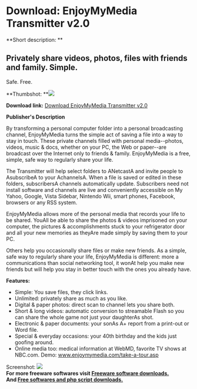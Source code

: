 # Download: EnjoyMyMedia Transmitter v2.0

**Short description: **

## Privately share videos, photos, files with friends and family. Simple.
Safe. Free.

  
**Thumbshot: **![](http://www.freewarefiles.com/screenshot/enjoymymedia_md.jpg)   
  
**Download link:** [Download EnjoyMyMedia Transmitter v2.0](http://freesoftwares.boysofts.com/EnjoyMyMedia-Transmitter-V_program_26285.html)  
  

**Publisher's Description**  
  

By transforming a personal computer folder into a personal broadcasting
channel, EnjoyMyMedia turns the simple act of saving a file into a way to stay
in touch. These private channels filled with personal media--photos, videos,
music & docs, whether on your PC, the Web or paper--are broadcast over the
Internet only to friends & family. EnjoyMyMedia is a free, simple, safe way to
regularly share your life.

The Transmitter will help select folders to ANetcastA and invite people to
AsubscribeA to your AchannelsA. When a file is saved or edited in these
folders, subscribersA channels automatically update. Subscribers need not
install software and channels are live and conveniently accessible on My
Yahoo, Google, Vista Sidebar, Nintendo Wii, smart phones, Facebook, browsers
or any RSS system.

EnjoyMyMedia allows more of the personal media that records your life to be
shared. YouAll be able to share the photos & videos imprisoned on your
computer, the pictures & accomplishments stuck to your refrigerator door and
all your new memories as theyAre made simply by saving them to your PC.

Others help you occasionally share files or make new friends. As a simple,
safe way to regularly share your life, EnjoyMyMedia is different: more a
communications than social networking tool, it wonAt help you make new friends
but will help you stay in better touch with the ones you already have.

**Features:**

  * Simple: You save files, they click links. 
  * Unlimited: privately share as much as you like. 
  * Digital & paper photos: direct scan to channel lets you share both. 
  * Short & long videos: automatic conversion to streamable Flash so you can share the whole game not just your daughterAs shot. 
  * Electronic & paper documents: your sonAs A+ report from a print-out or Word file. 
  * Special & everyday occasions: your 40th birthday and the kids just goofing around. 
  * Online media too: medical information at WebMD, favorite TV shows at NBC.com. Demo: www.enjoymymedia.com/take-a-tour.asp 

  
  
Screenshot: ![](http://www.freewarefiles.com/screenshot/enjoymymedia.jpg)  
**For more freeware softwares visit [Freeware software downloads.](http://freesoftwares.boysofts.com/)**   
**And [Free softwares and php script downloads.](http://www.boysofts.com/)**

